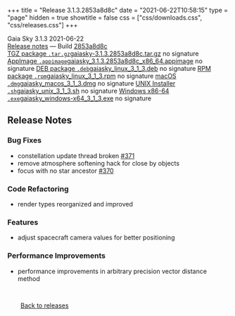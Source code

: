 +++
title = "Release 3.1.3.2853a8d8c"
date = "2021-06-22T10:58:15"
type = "page"
hidden = true
showtitle = false
css = ["css/downloads.css", "css/releases.css"]
+++

<div class="download-container">
<div id="download-title">
<i class="gs-mdi-tag"></i>
Gaia Sky <span class="downloads-version">3.1.3</span> 
<time class="downloads-releasedate" datetime="2021-06-22T10:58:15" title="Published: 2021-06-22T10:58:15"><i class="gs-mdi-calendar"></i> 2021-06-22</time>
<div class="downloads-build"><i class="gs-mdi-script-text"></i> <a href="#release-notes">Release notes</a> &mdash; Build <a href="https://codeberg.org/gaiasky/gaiasky/commit/2853a8d8c" target="_blank">2853a8d8c</a></div></div>
<div class="download-section">
<a href="https://gaia.ari.uni-heidelberg.de/gaiasky/releases/3.1.3.2853a8d8c/gaiasky-3.1.3.2853a8d8c.tar.gz" class="download-button"><i class="gs-mdi-zip-box icon-button"></i> TGZ package <code>.tar.gz</code><span class="download-sub">gaiasky-3.1.3.2853a8d8c.tar.gz</span></a>
<span class="signature">no signature</span>
<a href="https://gaia.ari.uni-heidelberg.de/gaiasky/releases/3.1.3.2853a8d8c/gaiasky_3.1.3.2853a8d8c_x86_64.appimage" class="download-button"><i class="gs-material-symbols-box icon-button"></i> AppImage <code>.appimage</code><span class="download-sub">gaiasky_3.1.3.2853a8d8c_x86_64.appimage</span></a>
<span class="signature">no signature</span>
<a href="https://gaia.ari.uni-heidelberg.de/gaiasky/releases/3.1.3.2853a8d8c/gaiasky_linux_3_1_3.deb" class="download-button"><i class="gs-mdi-debian icon-button"></i> DEB package <code>.deb</code><span class="download-sub">gaiasky_linux_3_1_3.deb</span></a>
<span class="signature">no signature</span>
<a href="https://gaia.ari.uni-heidelberg.de/gaiasky/releases/3.1.3.2853a8d8c/gaiasky_linux_3_1_3.rpm" class="download-button"><i class="gs-mdi-fedora icon-button"></i> RPM package <code>.rpm</code><span class="download-sub">gaiasky_linux_3_1_3.rpm</span></a>
<span class="signature">no signature</span>
<a href="https://gaia.ari.uni-heidelberg.de/gaiasky/releases/3.1.3.2853a8d8c/gaiasky_macos_3_1_3.dmg" class="download-button"><i class="gs-fa6-brands-apple icon-button"></i> macOS <code>.dmg</code><span class="download-sub">gaiasky_macos_3_1_3.dmg</span></a>
<span class="signature">no signature</span>
<a href="https://gaia.ari.uni-heidelberg.de/gaiasky/releases/3.1.3.2853a8d8c/gaiasky_unix_3_1_3.sh" class="download-button"><i class="gs-token-unix icon-button"></i> UNIX Installer <code>.sh</code><span class="download-sub">gaiasky_unix_3_1_3.sh</span></a>
<span class="signature">no signature</span>
<a href="https://gaia.ari.uni-heidelberg.de/gaiasky/releases/3.1.3.2853a8d8c/gaiasky_windows-x64_3_1_3.exe" class="download-button"><i class="gs-fa6-brands-windows icon-button"></i> Windows x86-64 <code>.exe</code><span class="download-sub">gaiasky_windows-x64_3_1_3.exe</span></a>
<span class="signature">no signature</span>
</div>
</div>

<section class="release-notes">

# Release Notes

### Bug Fixes
- constellation update thread broken [#371](https://gitlab.com/langurmonkey/gaiasky/issues/371) 
- remove atmosphere softening hack for close by objects 
- focus with no star ancestor [#370](https://gitlab.com/langurmonkey/gaiasky/issues/370) 

### Code Refactoring
- render types reorganized and improved 

### Features
- adjust spacecraft camera values for better positioning 

### Performance Improvements
- performance improvements in arbitrary precision vector distance method 

</section>


<p class="center-text" style="padding: 30px;"><a href="/downloads/releases"><i class="gs-mdi-arrow-left-bold-circle"></i> Back to releases</a>
</p>
